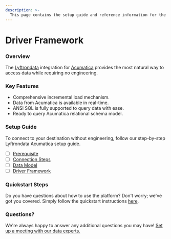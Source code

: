 ```yaml
---
description: >-
  This page contains the setup guide and reference information for the Acumatica source connector.
---
```


# Driver Framework

### Overview

The [Lyftrondata](https://www.lyftrondata.com/) integration for [Acumatica](https://www.lyftrondata.com/integration/finance-analytics/acumatica/) provides the most natural way to access data while requiring no engineering.

### Key Features

* Comprehensive incremental load mechanism.
* Data from Acumatica is available in real-time.&#x20;
* ANSI SQL is fully supported to query data with ease.
* Ready to query Acumatica relational schema model.

### Setup Guide

To connect to your destination without engineering, follow our step-by-step Lyftrondata Acumatica setup guide.

* [ ] [Prerequisite](../prerequisite.md)
* [ ] [Connection Steps](../connection-steps.md)
* [ ] [Data Model](../data-model/erd.md)
* [ ] [Driver Framework](../driver-framework/)

### Quickstart Steps

Do you have questions about how to use the platform? Don't worry; we've got you covered. Simply follow the quickstart instructions [here](../driver-framework/README.md).

### Questions? <a href="#questions" id="questions"></a>

We're always happy to answer any additional questions you may have! [Set up a meeting with our data experts.](https://www.lyftrondata.com/book-a-meeting/)


